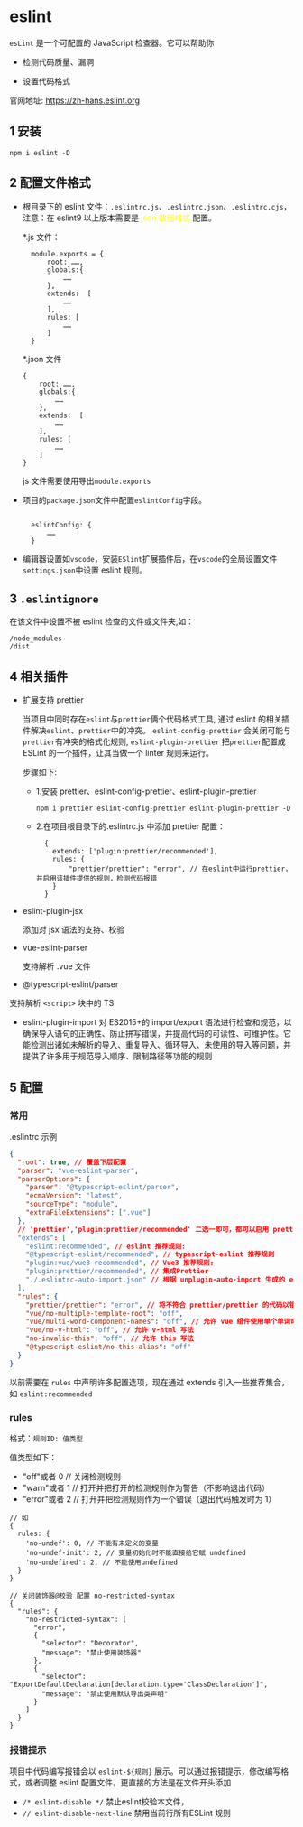 # eslint

`esLint` 是一个可配置的 JavaScript 检查器。它可以帮助你

- 检测代码质量、漏洞

- 设置代码格式

官网地址: https://zh-hans.eslint.org

## 1 安装

`npm i eslint -D`

## 2 配置文件格式

- 根目录下的 eslint 文件：`.eslintrc.js`、`.eslintrc.json`、`.eslintrc.cjs`，注意：在 eslint9 以上版本需要是 <font color='yellow'>json 数组格式</font> 配置。

  \*.js 文件：

  ```
    module.exports = {
        root: ……,
        globals:{
            ……
        },
        extends:  [
            ……
        ],
        rules: [
            ……
        ]
    }
  ```

  \*.json 文件

  ```
  {
      root: ……,
      globals:{
          ……
      },
      extends:  [
          ……
      ],
      rules: [
          ……
      ]
  }
  ```

  js 文件需要使用导出`module.exports`

- 项目的`package.json`文件中配置`eslintConfig`字段。

  ```

    eslintConfig: {
        ……
    }
  ```

- 编辑器设置如`vscode`，安装`ESlint`扩展插件后，在`vscode`的全局设置文件`settings.json`中设置 eslint 规则。

## 3 `.eslintignore`

在该文件中设置不被 eslint 检查的文件或文件夹,如：

```
/node_modules
/dist
```

## 4 相关插件

- 扩展支持 prettier

  当项目中同时存在`eslint`与`prettier`俩个代码格式工具, 通过 eslint 的相关插件解决`eslint`、`prettier`中的冲突。 `eslint-config-prettier` 会关闭可能与`prettier`有冲突的格式化规则, `eslint-plugin-prettier` 把`prettier`配置成 ESLint 的一个插件，让其当做一个 linter 规则来运行。

  步骤如下:

  - 1.安装 prettier、eslint-config-prettier、eslint-plugin-prettier

    `npm i prettier eslint-config-prettier eslint-plugin-prettier -D`

  - 2.在项目根目录下的.eslintrc.js 中添加 prettier 配置：
    ```
      {
        extends: ['plugin:prettier/recommended'],
        rules: {
            "prettier/prettier": "error", // 在eslint中运行prettier，并启用该插件提供的规则，检测代码报错
        }
      }
    ```

- eslint-plugin-jsx

  添加对 jsx 语法的支持、校验

- vue-eslint-parser

  支持解析 .vue 文件

- @typescript-eslint/parser

支持解析 `<script>` 块中的 TS

- eslint-plugin-import
  对 ES2015+的 import/export 语法进行检查和规范，以确保导入语句的正确性、防止拼写错误，并提高代码的可读性、可维护性。它能检测出诸如未解析的导入、重复导入、循环导入、未使用的导入等问题，并提供了许多用于规范导入顺序、限制路径等功能的规则

## 5 配置

### 常用

.eslintrc 示例

```json
{
  "root": true, // 覆盖下层配置
  "parser": "vue-eslint-parser",
  "parserOptions": {
    "parser": "@typescript-eslint/parser",
    "ecmaVersion": "latest",
    "sourceType": "module",
    "extraFileExtensions": [".vue"]
  },
  // 'prettier','plugin:prettier/recommended' 二选一即可，都可以启用 prettier/prettier
  "extends": [
    "eslint:recommended", // eslint 推荐规则:
    "@typescript-eslint/recommended", // typescript-eslint 推荐规则
    "plugin:vue/vue3-recommended", // Vue3 推荐规则:
    "plugin:prettier/recommended", // 集成Prettier
    "./.eslintrc-auto-import.json" // 根据 unplugin-auto-import 生成的 eslint 全局合法变量文件
  ],
  "rules": {
    "prettier/prettier": "error", // 将不符合 prettier/prettier 的代码以错误跑出
    "vue/no-multiple-template-root": "off",
    "vue/multi-word-component-names": "off", // 允许 vue 组件使用单个单词命名
    "vue/no-v-html": "off", // 允许 v-html 写法
    "no-invalid-this": "off", // 允许 this 写法
    "@typescript-eslint/no-this-alias": "off"
  }
}
```

以前需要在 `rules` 中声明许多配置选项，现在通过 extends 引入一些推荐集合，如 `eslint:recommended`
### rules

格式：`规则ID: 值类型`

值类型如下：

- "off"或者 0 // 关闭检测规则
- "warn"或者 1 // 打开并把打开的检测规则作为警告（不影响退出代码）
- "error"或者 2 // 打开并把检测规则作为一个错误（退出代码触发时为 1）

```
// 如
{
  rules: {
    'no-undef': 0, // 不能有未定义的变量
    'no-undef-init': 2, // 变量初始化时不能直接给它赋 undefined
    'no-undefined': 2, // 不能使用undefined
  }
}

// 关闭装饰器@校验 配置 no-restricted-syntax
{
  "rules": {
    "no-restricted-syntax": [
      "error",
      {
        "selector": "Decorator",
        "message": "禁止使用装饰器"
      },
      {
        "selector": "ExportDefaultDeclaration[declaration.type='ClassDeclaration']",
        "message": "禁止使用默认导出类声明"
      }
    ]
  }
}
```

### 报错提示

项目中代码编写报错会以 `eslint-${规则}` 展示。可以通过报错提示，修改编写格式，或者调整 eslint 配置文件，更直接的方法是在文件开头添加 
- `/* eslint-disable */` 
  禁止eslint校验本文件，
- `// eslint-disable-next-line` 
  禁用当前行所有ESLint 规则
